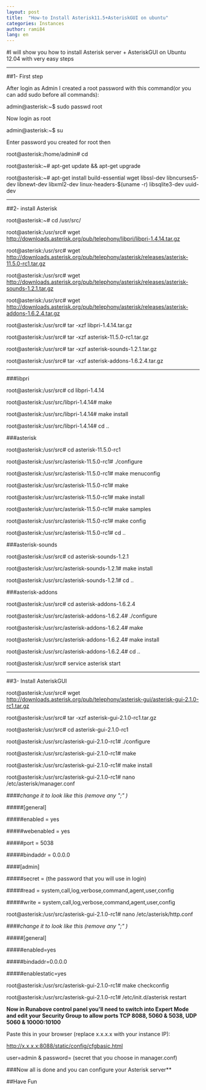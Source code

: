 ```yaml
---
layout: post
title:  "How-to Install Asterisk11.5+AsteriskGUI on ubuntu"
categories: Instances
author: rami84
lang: en
---
```



#I will show you how to install Asterisk server + AsteriskGUI on Ubuntu 12.04 with very easy steps

--------

##1- First step

After login as Admin I created a root password with this command(or you can add sudo before all commands):
 
admin@asterisk:~$ sudo passwd root

Now login as root

admin@asterisk:~$ su

Enter password you created for root then

root@asterisk:/home/admin# cd

root@asterisk:~# apt-get update && apt-get upgrade

root@asterisk:~# apt-get install build-essential wget libssl-dev libncurses5-dev libnewt-dev libxml2-dev linux-headers-$(uname -r) libsqlite3-dev uuid-dev

--------

##2- install Asterisk 

root@asterisk:~# cd /usr/src/

root@asterisk:/usr/src# wget http://downloads.asterisk.org/pub/telephony/libpri/libpri-1.4.14.tar.gz

root@asterisk:/usr/src# wget http://downloads.asterisk.org/pub/telephony/asterisk/releases/asterisk-11.5.0-rc1.tar.gz

root@asterisk:/usr/src# wget http://downloads.asterisk.org/pub/telephony/asterisk/releases/asterisk-sounds-1.2.1.tar.gz

root@asterisk:/usr/src# wget http://downloads.asterisk.org/pub/telephony/asterisk/releases/asterisk-addons-1.6.2.4.tar.gz



root@asterisk:/usr/src# tar -xzf libpri-1.4.14.tar.gz

root@asterisk:/usr/src# tar -xzf asterisk-11.5.0-rc1.tar.gz

root@asterisk:/usr/src# tar -xzf asterisk-sounds-1.2.1.tar.gz

root@asterisk:/usr/src# tar -xzf asterisk-addons-1.6.2.4.tar.gz

--------

###libpri

root@asterisk:/usr/src# cd libpri-1.4.14

root@asterisk:/usr/src/libpri-1.4.14# make

root@asterisk:/usr/src/libpri-1.4.14# make install

root@asterisk:/usr/src/libpri-1.4.14# cd ..

###asterisk

root@asterisk:/usr/src# cd asterisk-11.5.0-rc1

root@asterisk:/usr/src/asterisk-11.5.0-rc1# ./configure

root@asterisk:/usr/src/asterisk-11.5.0-rc1# make menuconfig

root@asterisk:/usr/src/asterisk-11.5.0-rc1# make

root@asterisk:/usr/src/asterisk-11.5.0-rc1# make install

root@asterisk:/usr/src/asterisk-11.5.0-rc1# make samples

root@asterisk:/usr/src/asterisk-11.5.0-rc1# make config

root@asterisk:/usr/src/asterisk-11.5.0-rc1# cd ..

###asterisk-sounds

root@asterisk:/usr/src# cd asterisk-sounds-1.2.1

root@asterisk:/usr/src/asterisk-sounds-1.2.1# make install

root@asterisk:/usr/src/asterisk-sounds-1.2.1# cd ..

###asterisk-addons

root@asterisk:/usr/src# cd asterisk-addons-1.6.2.4

root@asterisk:/usr/src/asterisk-addons-1.6.2.4# ./configure

root@asterisk:/usr/src/asterisk-addons-1.6.2.4# make

root@asterisk:/usr/src/asterisk-addons-1.6.2.4# make install

root@asterisk:/usr/src/asterisk-addons-1.6.2.4# cd ..


root@asterisk:/usr/src# service asterisk start

--------

##3- Install AsteriskGUI

root@asterisk:/usr/src# wget http://downloads.asterisk.org/pub/telephony/asterisk-gui/asterisk-gui-2.1.0-rc1.tar.gz

root@asterisk:/usr/src# tar -xzf asterisk-gui-2.1.0-rc1.tar.gz

root@asterisk:/usr/src# cd asterisk-gui-2.1.0-rc1

root@asterisk:/usr/src/asterisk-gui-2.1.0-rc1# ./configure

root@asterisk:/usr/src/asterisk-gui-2.1.0-rc1# make

root@asterisk:/usr/src/asterisk-gui-2.1.0-rc1# make install

root@asterisk:/usr/src/asterisk-gui-2.1.0-rc1# nano /etc/asterisk/manager.conf

####*change it to look like this (remove any ";" )*

#####[general]

#####enabled = yes

#####webenabled = yes

#####port = 5038

#####bindaddr = 0.0.0.0

####[admin]

#####secret = (the password that you will use in login)

#####read = system,call,log,verbose,command,agent,user,config

#####write = system,call,log,verbose,command,agent,user,config


root@asterisk:/usr/src/asterisk-gui-2.1.0-rc1# nano /etc/asterisk/http.conf

####*change it to look like this (remove any ";" )*

#####[general]

#####enabled=yes

#####bindaddr=0.0.0.0

#####enablestatic=yes


root@asterisk:/usr/src/asterisk-gui-2.1.0-rc1# make checkconfig

root@asterisk:/usr/src/asterisk-gui-2.1.0-rc1# /etc/init.d/asterisk restart


**Now in Runabove control panel you'll need to switch into Expert Mode and edit your Security 
Group to allow ports TCP 8088, 5060 & 5038, UDP 5060 & 10000:10100**


Paste this in your browser (replace x.x.x.x with your instance IP):

http://x.x.x.x:8088/static/config/cfgbasic.html

user=admin & password= (secret that you choose in manager.conf)

###Now all is done and you can configure your Asterisk server**

##Have Fun

